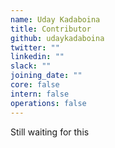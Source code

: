```yaml
---
name: Uday Kadaboina
title: Contributor
github: udaykadaboina
twitter: ""
linkedin: ""
slack: ""
joining_date: ""
core: false
intern: false
operations: false
---
```


Still waiting for this
